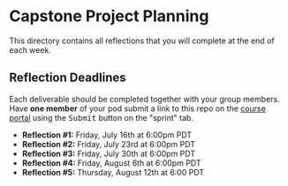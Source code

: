 # Capstone Project Planning

This directory contains all reflections that you will complete at the end of each week.

## Reflection Deadlines

Each deliverable should be completed together with your group members. Have **one member** of your pod submit a link to this repo on the [course portal](https://courses.codepath.org/courses/summer_internship_for_tech_excellence/) using the <kbd>Submit</kbd> button on the "sprint" tab.

* **Reflection #1:** Friday, July 16th at 6:00pm PDT
* **Reflection #2:** Friday, July 23rd at 6:00pm PDT
* **Reflection #3:** Friday, July 30th at 6:00pm PDT
* **Reflection #4:** Friday, August 6th at 6:00pm PDT
* **Reflection #5:** Thursday, August 12th at 6:00 PDT
